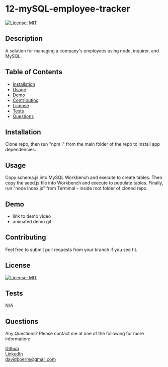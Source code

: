 # 12-mySQL-employee-tracker

[![License: MIT](https://img.shields.io/badge/License-MIT-blue)](https://opensource.org/licenses/MIT)

## Description
  A solution for managing a company's employees using node, inquirer, and MySQL.
## Table of Contents
- [Installation](#installation)
- [Usage](#usage)
- [Demo](#demo)
- [Contributing](#contributing)
- [License](#license)
- [Tests](#test)
- [Questions](#questions)
## Installation
  Clone repo, then run "npm i" from the main folder of the repo to install app dependencies.
## Usage
  Copy schema.js into MySQL Workbench and execute to create tables. Then copy the seed.js file into Workbench and execute to populate tables. Finally, run "node index.js" from Terminal - inside root folder of cloned repo.
## Demo
- link to demo video
- animated demo gif
## Contributing
  Feel free to submit pull requests from your branch if you see fit.

## License
[![License: MIT](https://img.shields.io/badge/License-MIT-blue)](https://opensource.org/licenses/MIT)

## Tests
  N/A
## Questions
  Any Questions? Please contact me at one of the following for more information:

  [Github](https://github.com/davidboerm)  
  [LinkedIn](https://www.linkedin.com/in/davidboerm/)  
  [davidboerm@gmail.com](mailto:davidboerm@gmail.com)
